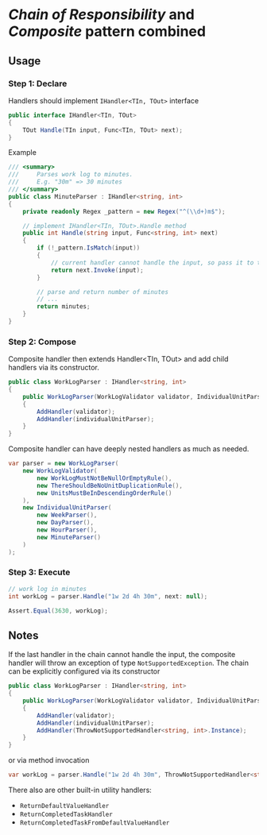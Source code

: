 # _Chain of Responsibility_ and _Composite_ pattern combined

## Usage

### Step 1: Declare

Handlers should implement `IHandler<TIn, TOut>` interface

```cs
public interface IHandler<TIn, TOut>
{
    TOut Handle(TIn input, Func<TIn, TOut> next);
}
```

Example

```cs
/// <summary>
///     Parses work log to minutes.
///     E.g. "30m" => 30 minutes
/// </summary>
public class MinuteParser : IHandler<string, int>
{
    private readonly Regex _pattern = new Regex("^(\\d+)m$");

    // implement IHandler<TIn, TOut>.Handle method
    public int Handle(string input, Func<string, int> next)
    {
        if (!_pattern.IsMatch(input))
        {
            // current handler cannot handle the input, so pass it to the next handler
            return next.Invoke(input);
        }

        // parse and return number of minutes
        // ...
        return minutes;
    }
}
```

### Step 2: Compose

Composite handler then extends Handler<TIn, TOut> and add child handlers via its constructor.

```cs
public class WorkLogParser : IHandler<string, int>
{
    public WorkLogParser(WorkLogValidator validator, IndividualUnitParser individualUnitParser)
    {
        AddHandler(validator);
        AddHandler(individualUnitParser);
    }
}
```

Composite handler can have deeply nested handlers as much as needed.

```cs
var parser = new WorkLogParser(
    new WorkLogValidator(
        new WorkLogMustNotBeNullOrEmptyRule(),
        new ThereShouldBeNoUnitDuplicationRule(),
        new UnitsMustBeInDescendingOrderRule()
    ),
    new IndividualUnitParser(
        new WeekParser(),
        new DayParser(),
        new HourParser(),
        new MinuteParser()
    )
);
```

### Step 3: Execute

```cs
// work log in minutes
int workLog = parser.Handle("1w 2d 4h 30m", next: null);

Assert.Equal(3630, workLog);
```

## Notes

If the last handler in the chain cannot handle the input, the composite handler will throw an exception of type `NotSupportedException`. The chain can be explicitly configured via its constructor

```cs
public class WorkLogParser : IHandler<string, int>
{
    public WorkLogParser(WorkLogValidator validator, IndividualUnitParser individualUnitParser)
    {
        AddHandler(validator);
        AddHandler(individualUnitParser);
        AddHandler(ThrowNotSupportedHandler<string, int>.Instance);
    }
}
```

or via method invocation

```cs
var workLog = parser.Handle("1w 2d 4h 30m", ThrowNotSupportedHandler<string, int>.Instance);
```

There also are other built-in utility handlers:
* `ReturnDefaultValueHandler`
* `ReturnCompletedTaskHandler`
* `ReturnCompletedTaskFromDefaultValueHandler`
